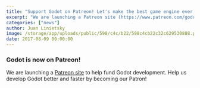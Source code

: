 ```yaml
---
title: "Support Godot on Patreon! Let's make the best game engine ever, together!"
excerpt: "We are launching a Patreon site (https://www.patreon.com/godotengine) to help fund Godot development. Help us develop Godot better and faster by becoming our Patron!"
categories: ["news"]
author: Juan Linietsky
image: /storage/app/uploads/public/598/c4c/b22/598c4cb22c32c629530888.png
date: 2017-08-09 00:00:00
---
```


### Godot is now on Patreon!

We are launching a [Patreon site](https://www.patreon.com/godotengine) to help fund Godot development. Help us develop Godot better and faster by becoming our Patron!
